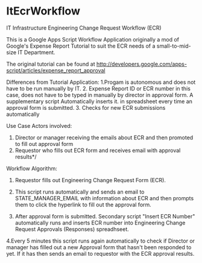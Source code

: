 ItEcrWorkflow
=============

IT Infrastructure Engineering Change Request Workflow (ECR)

This is a Google Apps Script Workflow Application originally a mod of 
Google's Expense Report Tutorial to suit the ECR needs of a small-to-mid-size IT Department.


The original tutorial can be found at
http://developers.google.com/apps-script/articles/expense_report_approval

Differences from Tutorial Application:
1.Progam is autonomous and does not have to be run
manually by IT.
2. Expense Report ID or ECR number in this case, does not have
to be typed in manually by director in approval form. A supplementary
script Automatically inserts it.
in spreadsheet every time an approval form is submitted.
3. Checks for new ECR submissions automatically


Use Case Actors involved:
1. Director or manager receiving the emails about ECR and then promoted to fill out approval form
2. Requestor who fills out ECR form and receives email with approval results*/


Workflow Algorithm:
1. Requestor fills out Engineering Change Request Form (ECR).

2. This script runs automatically and sends an email to STATE_MANAGER_EMAIL with 
information about ECR and then prompts them to 
click the hyperlink to fill out the approval form.

3. After approval form is submitted. Secondary script "Insert ECR Number" automatically 
runs and inserts ECR number into Engineering Change Request Approvals (Responses) spreadhseet.

4.Every 5 minutes this script runs again automatically to check if Director or manager has filled
out a new Approval form that hasn't been responded to yet. If it has then sends an email to requestor
with the ECR approval results.
